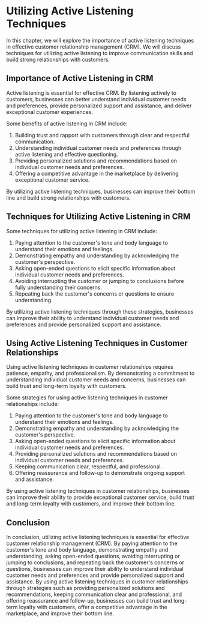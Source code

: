 Utilizing Active Listening Techniques
=================================================================================

In this chapter, we will explore the importance of active listening techniques in effective customer relationship management (CRM). We will discuss techniques for utilizing active listening to improve communication skills and build strong relationships with customers.

Importance of Active Listening in CRM
-------------------------------------

Active listening is essential for effective CRM. By listening actively to customers, businesses can better understand individual customer needs and preferences, provide personalized support and assistance, and deliver exceptional customer experiences.

Some benefits of active listening in CRM include:

1. Building trust and rapport with customers through clear and respectful communication.
2. Understanding individual customer needs and preferences through active listening and effective questioning.
3. Providing personalized solutions and recommendations based on individual customer needs and preferences.
4. Offering a competitive advantage in the marketplace by delivering exceptional customer service.

By utilizing active listening techniques, businesses can improve their bottom line and build strong relationships with customers.

Techniques for Utilizing Active Listening in CRM
------------------------------------------------

Some techniques for utilizing active listening in CRM include:

1. Paying attention to the customer's tone and body language to understand their emotions and feelings.
2. Demonstrating empathy and understanding by acknowledging the customer's perspective.
3. Asking open-ended questions to elicit specific information about individual customer needs and preferences.
4. Avoiding interrupting the customer or jumping to conclusions before fully understanding their concerns.
5. Repeating back the customer's concerns or questions to ensure understanding.

By utilizing active listening techniques through these strategies, businesses can improve their ability to understand individual customer needs and preferences and provide personalized support and assistance.

Using Active Listening Techniques in Customer Relationships
-----------------------------------------------------------

Using active listening techniques in customer relationships requires patience, empathy, and professionalism. By demonstrating a commitment to understanding individual customer needs and concerns, businesses can build trust and long-term loyalty with customers.

Some strategies for using active listening techniques in customer relationships include:

1. Paying attention to the customer's tone and body language to understand their emotions and feelings.
2. Demonstrating empathy and understanding by acknowledging the customer's perspective.
3. Asking open-ended questions to elicit specific information about individual customer needs and preferences.
4. Providing personalized solutions and recommendations based on individual customer needs and preferences.
5. Keeping communication clear, respectful, and professional.
6. Offering reassurance and follow-up to demonstrate ongoing support and assistance.

By using active listening techniques in customer relationships, businesses can improve their ability to provide exceptional customer service, build trust and long-term loyalty with customers, and improve their bottom line.

Conclusion
----------

In conclusion, utilizing active listening techniques is essential for effective customer relationship management (CRM). By paying attention to the customer's tone and body language, demonstrating empathy and understanding, asking open-ended questions, avoiding interrupting or jumping to conclusions, and repeating back the customer's concerns or questions, businesses can improve their ability to understand individual customer needs and preferences and provide personalized support and assistance. By using active listening techniques in customer relationships through strategies such as providing personalized solutions and recommendations, keeping communication clear and professional, and offering reassurance and follow-up, businesses can build trust and long-term loyalty with customers, offer a competitive advantage in the marketplace, and improve their bottom line.
